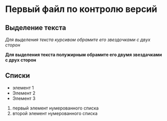 # Первый файл по контролю версий

## Выделение текста

*Для выделения текста курсивом обрамите его звездочками с двух сторон*

**Для выделения текста полужирным обрамите его двумя звездачками с друх сторон**

## Списки

* элемент 1
* Элемент 2
* Элемент 3

1. первый элемент нумерованного списка
2. второй элемент нумерованного списка